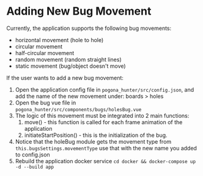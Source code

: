 # Adding New Bug Movement

Currently, the application supports the following bug movements:
- horizontal movement (hole to hole)
- circular movement
- half-circular movement
- random movement (random straight lines)
- static movement (bug/object doesn't move)

If the user wants to add a new bug movement:
1. Open the application config file in ```pogona_hunter/src/config.json```, and add the name of the new movement under: boards > holes
2. Open the bug vue file in ```pogona_hunter/src/components/bugs/holesBug.vue```
3. The logic of this movement must be integrated into 2 main functions:
   1. move() - this function is called for each frame animation of the application
   2. initiateStartPosition() - this is the initialization of the bug.
4. Notice that the holeBug module gets the movement type from ```this.bugsSettings.movementType``` use that with the new name you added to config.json
5. Rebuild the application docker service ```cd docker && docker-compose up -d --build app```
